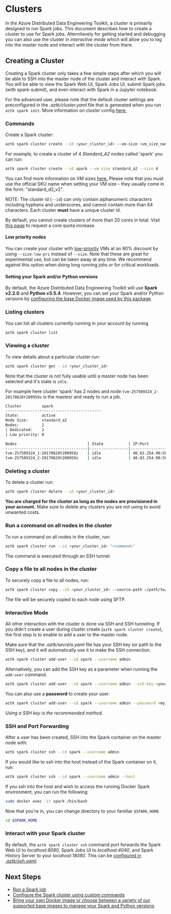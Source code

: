 # Clusters
In the Azure Distributed Data Engineering Toolkit, a cluster is primarily designed to run Spark jobs. This document describes how to create a cluster to use for Spark jobs. Alternitavely for getting started and debugging you can also use the cluster in _interactive mode_ which will allow you to log into the master node and interact with the cluster from there.

## Creating a Cluster
Creating a Spark cluster only takes a few simple steps after which you will be able to SSH into the master node of the cluster and interact with Spark. You will be able to view the Spark Web UI, Spark Jobs UI, submit Spark jobs (with *spark-submit*), and even interact with Spark in a Jupyter notebook.

For the advanced user, please note that the default cluster settings are preconfigured in the *.aztk/cluster.yaml* file that is generated when you run `aztk spark init`. More information on cluster config [here.](./13-configuration.md)

### Commands
Create a Spark cluster:

```sh
aztk spark cluster create --id <your_cluster_id> --vm-size <vm_size_name> --size <number_of_nodes>
```

For example, to create a cluster of 4 *Standard_A2* nodes called 'spark' you can run:
```sh
aztk spark cluster create --id spark --vm-size standard_a2 --size 4
```

You can find more information on VM sizes [here.](https://docs.microsoft.com/en-us/azure/virtual-machines/linux/sizes) Please note that you must use the official SKU name when setting your VM size - they usually come in the form: "standard_d2_v2". 

NOTE: The cluster id (`--id`) can only contain alphanumeric characters including hyphens and underscores, and cannot contain more than 64 characters. Each cluster **must** have a unique cluster id.

By default, you cannot create clusters of more than 20 cores in total. Visit [this page](https://docs.microsoft.com/en-us/azure/batch/batch-quota-limit#view-batch-quotas) to request a core quota increase.

#### Low priority nodes
You can create your cluster with [low-priority](https://docs.microsoft.com/en-us/azure/batch/batch-low-pri-vms) VMs at an 80% discount by using `--size-low-pri` instead of `--size`. Note that these are great for experimental use, but can be taken away at any time. We recommend against this option when doing long running jobs or for critical workloads.

#### Setting your Spark and/or Python versions
By default, the Azure Distributed Data Engineering Toolkit will use **Spark v2.2.0** and **Python v3.5.4**. However, you can set your Spark and/or Python versions by [configuring the base Docker image used by this package](./12-docker-image.md).

### Listing clusters
You can list all clusters currently running in your account by running

```sh
aztk spark cluster list
```

### Viewing a cluster
To view details about a particular cluster run:

```sh
aztk spark cluster get --id <your_cluster_id>
```

Note that the cluster is not fully usable until a master node has been selected and it's state is `idle`.

For example here cluster 'spark' has 2 nodes and node `tvm-257509324_2-20170820t200959z` is the mastesr and ready to run a job.

```sh
Cluster         spark
------------------------------------------
State:          active
Node Size:      standard_a2
Nodes:          2
| Dedicated:    2
| Low priority: 0

Nodes                               | State           | IP:Port              | Master
------------------------------------|-----------------|----------------------|--------
tvm-257509324_1-20170820t200959z    | idle            | 40.83.254.90:50001   |
tvm-257509324_2-20170820t200959z    | idle            | 40.83.254.90:50000   | *
```

### Deleting a cluster
To delete a cluster run:

```sh
aztk spark cluster delete --id <your_cluster_id>
```

__You are charged for the cluster as long as the nodes are provisioned in your account.__ Make sure to delete any clusters you are not using to avoid unwanted costs.

### Run a command on all nodes in the cluster
To run a command on all nodes in the cluster, run:
```sh
aztk spark cluster run --id <your_cluster_id> "<command>"
```

The command is executed through an SSH tunnel.

### Copy a file to all nodes in the cluster
To securely copy a file to all nodes, run:
```sh
aztk spark cluster copy --id <your_cluster_id> --source-path </path/to/local/file> --dest-path </path/on/node>
```

The file will be securely copied to each node using SFTP.

### Interactive Mode

All other interaction with the cluster is done via SSH and SSH tunneling. If you didn't create a user during cluster create (`aztk spark cluster create`), the first step is to enable to add a user to the master node.

Make sure that the *.aztk/secrets.yaml* file has your SSH key (or path to the SSH key), and it will automatically use it to make the SSH connection.

```sh
aztk spark cluster add-user --id spark --username admin
```

Alternatively, you can add the SSH key as a parameter when running the `add-user` command.
```sh
aztk spark cluster add-user --id spark --username admin --ssh-key <your_key_OR_path_to_key>
```

You can also use a __password__ to create your user:
```sh
aztk spark cluster add-user --id spark --username admin --password <my_password>
```

_Using a SSH key is the recommended method._

### SSH and Port Forwarding
After a user has been created, SSH into the Spark container on the master node with:

```sh
aztk spark cluster ssh --id spark --username admin
```

If you would like to ssh into the host instead of the Spark container on it, run:

```sh
aztk spark cluster ssh --id spark --username admin --host
```

If you ssh into the host and wish to access the running Docker Spark environment, you can run the following:
```sh
sudo docker exec -it spark /bin/bash
```

Now that you're in, you can change directory to your familiar `$SPARK_HOME`
```sh
cd $SPARK_HOME
```

### Interact with your Spark cluster
By default, the `aztk spark cluster ssh` command port forwards the Spark Web UI to *localhost:8080*, Spark Jobs UI to *localhost:4040*, and Spark History Server to your *locahost:18080*. This can be [configured in *.aztk/ssh.yaml*](../docs/13-configuration.md##sshyaml).

## Next Steps
- [Run a Spark job](./20-spark-submit.md)
- [Configure the Spark cluster using custom commands](./11-custom-scripts.md)
- [Bring your own Docker image or choose between a variety of our supported base images to manage your Spark and Python versions](./12-docker-image.md)

